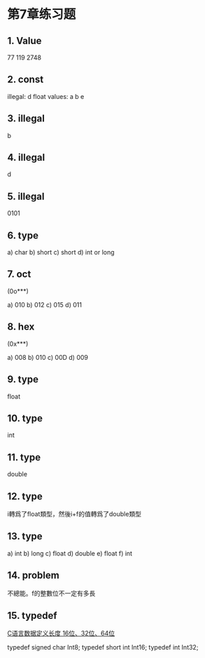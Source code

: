 # 第7章练习题

## 1. Value

77
119
2748

## 2. const

illegal: d
float values: a b e

## 3. illegal

b

## 4. illegal

d

## 5. illegal

0101

## 6. type

a) char
b) short
c) short
d) int or long

## 7. oct

(0o***)

a) 010
b) 012
c) 015
d) 011

## 8. hex

(0x***)

a) 008
b) 010
c) 00D
d) 009

## 9. type

float

## 10. type

int

## 11. type

double

## 12. type

i轉爲了float類型，然後i+f的值轉爲了double類型

## 13. type

a) int
b) long
c) float
d) double
e) float
f) int

## 14. problem

不總能。f的整數位不一定有多長

## 15. typedef

[C语言数据定义长度 16位、32位、64位](https://blog.csdn.net/u011392772/article/details/48650353)

typedef signed char Int8;
typedef short int Int16;
typedef int Int32;
